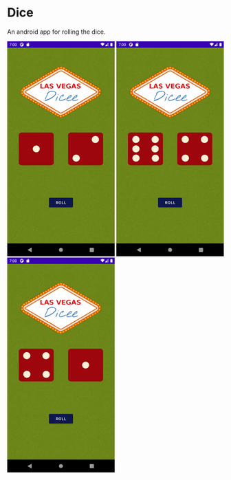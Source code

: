 # Dice
An android app for rolling the dice.

<img src="images/dice1.png"  width="250" height="500"> <img src="images/dice2.png"  width="250" height="500"> <img src="images/dice3.png"  width="250" height="500"> 
